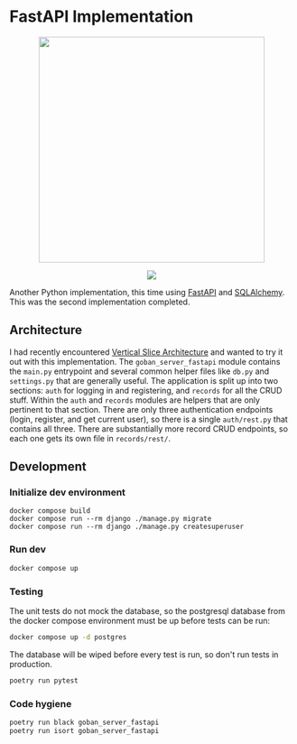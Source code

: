 # FastAPI Implementation

<p align="center">
<img src="https://go.chiquit.ooo/fastapi.png" width="400" />
</p>
<p align="center">
<img src="https://github.com/go-recordkeeper/go-recordkeeper/actions/workflows/fastapi.yml/badge.svg" />
</p>

Another Python implementation, this time using [FastAPI](https://fastapi.tiangolo.com/) and [SQLAlchemy](https://www.sqlalchemy.org/). This was the second implementation completed.

## Architecture
I had recently encountered [Vertical Slice Architecture](https://jimmybogard.com/vertical-slice-architecture/) and wanted to try it out with this implementation. The `goban_server_fastapi` module contains the `main.py` entrypoint and several common helper files like `db.py` and `settings.py` that are generally useful. The application is split up into two sections: `auth` for logging in and registering, and `records` for all the CRUD stuff. Within the `auth` and `records` modules are helpers that are only pertinent to that section. There are only three authentication endpoints (login, register, and get current user), so there is a single `auth/rest.py` that contains all three. There are substantially more record CRUD endpoints, so each one gets its own file in `records/rest/`. 

## Development

### Initialize dev environment
```
docker compose build
docker compose run --rm django ./manage.py migrate
docker compose run --rm django ./manage.py createsuperuser
```

### Run dev
```sh
docker compose up
```

### Testing
The unit tests do not mock the database, so the postgresql database from the docker compose environment must be up before tests can be run:
```sh
docker compose up -d postgres
```

The database will be wiped before every test is run, so don't run tests in production.

```sh
poetry run pytest
```


### Code hygiene
```sh
poetry run black goban_server_fastapi
poetry run isort goban_server_fastapi
```

